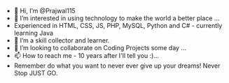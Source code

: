 - 👋 Hi, I’m @Prajwal115
- 👀 I’m interested in using technology to make the world a better place ...
- Experienced in HTML, CSS, JS, PHP, MySQL, Python and C# - currently learning Java
- 🌱 I’m a skill collector and learner.
- 💞️ I’m looking to collaborate on Coding Projects some day ...
- 📫 How to reach me - 10 years after I'll tell you :)...
- Remember do what you want to never ever give up your dreams! Never Stop JUST GO.

<!---
Prajwal115/Prajwal115 is a ✨ special ✨ repository because its `README.md` (this file) appears on your GitHub profile.
You can click the Preview link to take a look at your changes.
--->
